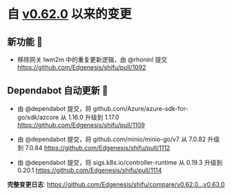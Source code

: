 

# 自 [v0.62.0](https://github.com/Edgenesis/shifu/releases/tag/v0.62.0) 以来的变更

## 新功能 🎉

* 移除网关 lwm2m 中的重复更新逻辑，由 @rhoninl 提交 https://github.com/Edgenesis/shifu/pull/1092

## Dependabot 自动更新 🤖

* 由 @dependabot 提交，将 github.com/Azure/azure-sdk-for-go/sdk/azcore 从 1.16.0 升级到 1.17.0 https://github.com/Edgenesis/shifu/pull/1109

* 由 @dependabot 提交，将 github.com/minio/minio-go/v7 从 7.0.82 升级到 7.0.84 https://github.com/Edgenesis/shifu/pull/1112

* 由 @dependabot 提交，将 sigs.k8s.io/controller-runtime 从 0.19.3 升级到 0.20.1 https://github.com/Edgenesis/shifu/pull/1114

**完整变更日志**: https://github.com/Edgenesis/shifu/compare/v0.62.0...v0.63.0

